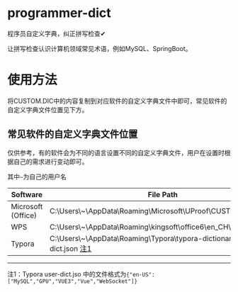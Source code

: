 # programmer-dict
程序员自定义字典，纠正拼写检查✔

让拼写检查认识计算机领域常见术语，例如MySQL、SpringBoot。


# 使用方法

将CUSTOM.DIC中的内容复制到对应软件的自定义字典文件中即可，常见软件的自定义字典文件位置见下方。


## 常见软件的自定义字典文件位置

仅供参考，有的软件会为不同的语言设置不同的自定义字典文件，用户在设置时根据自己的需求进行变动即可。

其中`~`为自己的用户名

| Software           | File Path                                                         |
|--------------------|-------------------------------------------------------------------|
| Microsoft (Office) | C:\Users\\~\AppData\Roaming\Microsoft\UProof\CUSTOM.DIC            |
| WPS                | C:\Users\\~\AppData\Roaming\kingsoft\office6\en_CH\CUSTOM.DIC        |
| Typora             | C:\Users\\~\AppData\Roaming\Typora\typora-dictionaries\user-dict.json [注1](#annotate1) |

---

<a id="annotate1"></a>
注1：Typora user-dict.jso 中的文件格式为`{"en-US":["MySQL","GPU","VUE3","Vue","WebSocket"]}`

